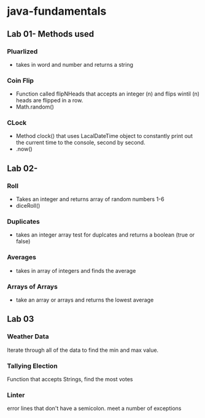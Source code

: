 # java-fundamentals

## Lab 01- Methods used

### Pluarlized 
- takes in word and number and returns a string

### Coin Flip
- Function called flipNHeads that accepts an integer (n) and flips wintil (n) heads are flipped in a row.
- Math.random()

### CLock
- Method clock() that uses LacalDateTime object to constantly print out the current time to the console, second by second.
- .now()

## Lab 02- 

### Roll
- Takes an integer and returns array of random numbers 1-6
- diceRoll()

### Duplicates
- takes an integer array test for duplcates and returns a boolean (true or false)

### Averages
- takes in array of integers and finds the average

### Arrays of Arrays
- take an array or arrays and returns the lowest average

## Lab 03

### Weather Data
Iterate through all of the data to find the min and max value. 

### Tallying Election
Function that accepts Strings, find the most votes
### Linter
error lines that don't have a semicolon. meet a number of exceptions